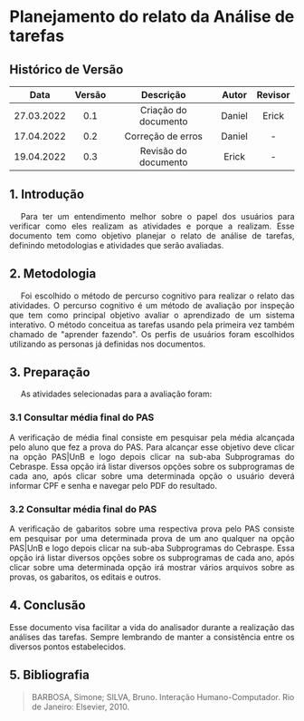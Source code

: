 # Planejamento do relato da Análise de tarefas

## Histórico de Versão

|    Data    | Versão |      Descrição       |      Autor       | Revisor |
| :--------: | :----: | :------------------: | :--------------: | :-----: |
| 27.03.2022 |  0.1   | Criação do documento |      Daniel     | Erick   |
| 17.04.2022 |  0.2   |  Correção de erros   |      Daniel      |    -    |
| 19.04.2022 | 0.3 | Revisão do documento | Erick | - | 

## 1. Introdução
<p style="text-indent: 20px; text-align: justify">
Para ter um entendimento melhor sobre o papel dos usuários para verificar como eles realizam as atividades e porque a realizam. Esse documento tem como objetivo planejar o relato de análise de tarefas, definindo metodologias e atividades que serão avaliadas.
</p>

## 2. Metodologia
<p style="text-indent: 20px; text-align: justify">
Foi escolhido o método de percurso cognitivo para realizar o relato das atividades. O percurso cognitivo é um método de avaliação por inspeção que tem como principal objetivo avaliar o aprendizado de um sistema interativo. O método conceitua as tarefas usando pela primeira vez também chamado de "aprender fazendo". Os perfis de usuários foram escolhidos utilizando as personas já definidas nos documentos. 
</p>
 
## 3. Preparação
<p style="text-indent: 20px; text-align: justify">
As atividades selecionadas para a avaliação foram:
</p>

### 3.1 Consultar média final do PAS

<p style="text-align: justify;">A verificação de média final consiste em pesquisar pela média alcançada pelo aluno que fez a prova do PAS. Para alcançar esse objetivo deve clicar na opção PAS|UnB e logo depois clicar na sub-aba Subprogramas do Cebraspe. Essa opção irá listar diversos opções sobre os subprogramas de cada ano, após clicar sobre uma determinada opção o usuário deverá informar CPF e senha e navegar pelo PDF do resultado.
</p>

### 3.2 Consultar média final do PAS

<p style="text-align: justify;">A verificação de gabaritos sobre uma respectiva prova pelo PAS consiste em pesquisar por uma determinada prova de um ano qualquer na opção PAS|UnB e logo depois clicar na sub-aba Subprogramas do Cebraspe. Essa opção irá listar diversos opções sobre os subprogramas de cada ano, após clicar sobre uma determinada opção irá mostrar vários arquivos sobre as provas, os gabaritos, os editais e outros.
</p>

## 4. Conclusão

<p style="text-align: justify;">Esse documento visa facilitar a vida do analisador durante a realização das análises das tarefas. Sempre lembrando de manter a consistência entre os diversos pontos estabelecidos.
</p>
 
## 5. Bibliografia

> BARBOSA, Simone; SILVA, Bruno. Interação Humano-Computador. Rio de Janeiro: Elsevier, 2010.